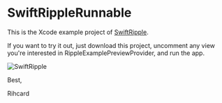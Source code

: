 # SwiftRippleRunnable

This is the Xcode example project of [SwiftRipple](https://github.com/richardjorne/SwiftRipple).

If you want to try it out, just download this project, uncomment any view you're interested in RippleExamplePreviewProvider, and run the app.

![SwiftRipple](SwiftRipple.gif)

Best,

Rihcard
